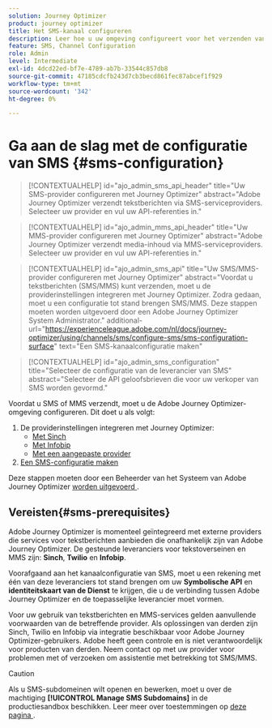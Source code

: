 ```yaml
---
solution: Journey Optimizer
product: journey optimizer
title: Het SMS-kanaal configureren
description: Leer hoe u uw omgeving configureert voor het verzenden van tekstberichten met Journey Optimizer
feature: SMS, Channel Configuration
role: Admin
level: Intermediate
exl-id: 4dcd22ed-bf7e-4789-ab7b-33544c857db8
source-git-commit: 47185cdcfb243d7cb3becd861fec87abcef1f929
workflow-type: tm+mt
source-wordcount: '342'
ht-degree: 0%

---
```


# Ga aan de slag met de configuratie van SMS {#sms-configuration}

>[!CONTEXTUALHELP]
>id="ajo_admin_sms_api_header"
>title="Uw SMS-provider configureren met Journey Optimizer"
>abstract="Adobe Journey Optimizer verzendt tekstberichten via SMS-serviceproviders. Selecteer uw provider en vul uw API-referenties in."

>[!CONTEXTUALHELP]
>id="ajo_admin_mms_api_header"
>title="Uw MMS-provider configureren met Journey Optimizer"
>abstract="Adobe Journey Optimizer verzendt media-inhoud via MMS-serviceproviders. Selecteer uw provider en vul uw API-referenties in."

>[!CONTEXTUALHELP]
>id="ajo_admin_sms_api"
>title="Uw SMS/MMS-provider configureren met Journey Optimizer"
>abstract="Voordat u tekstberichten (SMS/MMS) kunt verzenden, moet u de providerinstellingen integreren met Journey Optimizer. Zodra gedaan, moet u een configuratie tot stand brengen SMS/MMS. Deze stappen moeten worden uitgevoerd door een Adobe Journey Optimizer System Administrator."
>additional-url="https://experienceleague.adobe.com/nl/docs/journey-optimizer/using/channels/sms/configure-sms/sms-configuration-surface" text="Een SMS-kanaalconfiguratie maken"

>[!CONTEXTUALHELP]
>id="ajo_admin_sms_configuration"
>title="Selecteer de configuratie van de leverancier van SMS"
>abstract="Selecteer de API geloofsbrieven die voor uw verkoper van SMS worden gevormd."

Voordat u SMS of MMS verzendt, moet u de Adobe Journey Optimizer-omgeving configureren. Dit doet u als volgt:

1. De providerinstellingen integreren met Journey Optimizer:
   * [Met Sinch](sms-configuration-sinch.md)
   * [Met Infobip](sms-configuration-infobip.md)
   * [Met een aangepaste provider](sms-configuration-custom.md)
1. [Een SMS-configuratie maken](sms-configuration-surface.md)

Deze stappen moeten door een Beheerder van het Systeem van Adobe Journey Optimizer [ worden uitgevoerd ](../start/path/administrator.md).

## Vereisten{#sms-prerequisites}

Adobe Journey Optimizer is momenteel geïntegreerd met externe providers die services voor tekstberichten aanbieden die onafhankelijk zijn van Adobe Journey Optimizer. De gesteunde leveranciers voor tekstoverseinen en MMS zijn: **Sinch**, **Twilio** en **Infobip**.

Voorafgaand aan het kanaalconfiguratie van SMS, moet u een rekening met één van deze leveranciers tot stand brengen om uw **Symbolische API** en **identiteitskaart van de Dienst** te krijgen, die u de verbinding tussen Adobe Journey Optimizer en de toepasselijke leverancier moet vormen.

Voor uw gebruik van tekstberichten en MMS-services gelden aanvullende voorwaarden van de betreffende provider. Als oplossingen van derden zijn Sinch, Twilio en Infobip via integratie beschikbaar voor Adobe Journey Optimizer-gebruikers. Adobe heeft geen controle en is niet verantwoordelijk voor producten van derden. Neem contact op met uw provider voor problemen met of verzoeken om assistentie met betrekking tot SMS/MMS.

>[!CAUTION]
>
>Als u SMS-subdomeinen wilt openen en bewerken, moet u over de machtiging **[!UICONTROL Manage SMS Subdomains]** in de productiesandbox beschikken. Leer meer over toestemmingen op [ deze pagina ](../administration/high-low-permissions.md#administration-permissions).
>

